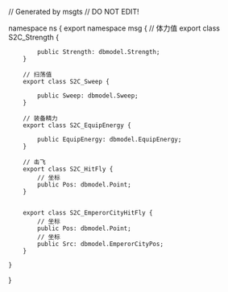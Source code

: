 // Generated by msgts
// DO NOT EDIT!

namespace ns {
	export namespace msg {
		// 体力值
		export class S2C_Strength {	
			
			public Strength: dbmodel.Strength; 
		}
		
		// 扫荡值
		export class S2C_Sweep {	
			
			public Sweep: dbmodel.Sweep; 
		}
		
		// 装备精力
		export class S2C_EquipEnergy {	
			
			public EquipEnergy: dbmodel.EquipEnergy; 
		}
		
		// 击飞
		export class S2C_HitFly {	
			// 坐标
			public Pos: dbmodel.Point; 
		}
		
		
		export class S2C_EmperorCityHitFly {	
			// 坐标
			public Pos: dbmodel.Point; 
			// 坐标
			public Src: dbmodel.EmperorCityPos; 
		}
		
	}
}
